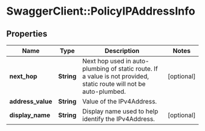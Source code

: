 # SwaggerClient::PolicyIPAddressInfo

## Properties
Name | Type | Description | Notes
------------ | ------------- | ------------- | -------------
**next_hop** | **String** | Next hop used in auto-plumbing of static route. If a value is not provided, static route will not be auto-plumbed.  | [optional] 
**address_value** | **String** | Value of the IPv4Address.  | 
**display_name** | **String** | Display name used to help identify the IPv4Address.  | [optional] 


